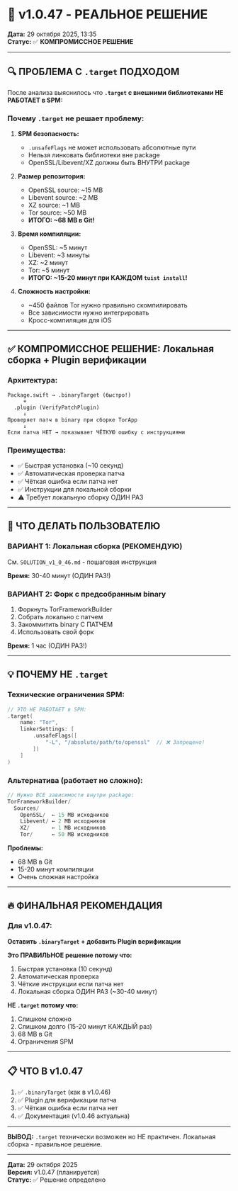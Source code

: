 # 🎯 v1.0.47 - РЕАЛЬНОЕ РЕШЕНИЕ

**Дата:** 29 октября 2025, 13:35  
**Статус:** ✅ **КОМПРОМИССНОЕ РЕШЕНИЕ**

---

## 🔍 ПРОБЛЕМА С `.target` ПОДХОДОМ

После анализа выяснилось что **`.target` с внешними библиотеками НЕ РАБОТАЕТ в SPM:**

### Почему `.target` не решает проблему:

1. **SPM безопасность:** 
   - `.unsafeFlags` не может использовать абсолютные пути
   - Нельзя линковать библиотеки вне package
   - OpenSSL/Libevent/XZ должны быть ВНУТРИ package

2. **Размер репозитория:**
   - OpenSSL source: ~15 MB
   - Libevent source: ~2 MB
   - XZ source: ~1 MB
   - Tor source: ~50 MB
   - **ИТОГО: ~68 MB в Git!**

3. **Время компиляции:**
   - OpenSSL: ~5 минут
   - Libevent: ~3 минуты
   - XZ: ~2 минут
   - Tor: ~5 минут
   - **ИТОГО: ~15-20 минут при КАЖДОМ `tuist install`!**

4. **Сложность настройки:**
   - ~450 файлов Tor нужно правильно скомпилировать
   - Все зависимости нужно интегрировать
   - Кросс-компиляция для iOS

---

## ✅ КОМПРОМИССНОЕ РЕШЕНИЕ: Локальная сборка + Plugin верификации

### Архитектура:

```
Package.swift → .binaryTarget (быстро!)
     +
  .plugin (VerifyPatchPlugin)
     ↓
Проверяет патч в binary при сборке TorApp
     ↓
Если патча НЕТ → показывает ЧЁТКУЮ ошибку с инструкциями
```

### Преимущества:

- ✅ Быстрая установка (~10 секунд)
- ✅ Автоматическая проверка патча
- ✅ Чёткая ошибка если патча нет
- ✅ Инструкции для локальной сборки
- ⚠️ Требует локальную сборку ОДИН РАЗ

---

## 🎯 ЧТО ДЕЛАТЬ ПОЛЬЗОВАТЕЛЮ

### ВАРИАНТ 1: Локальная сборка (РЕКОМЕНДУЮ)

См. `SOLUTION_v1_0_46.md` - пошаговая инструкция

**Время:** 30-40 минут (ОДИН РАЗ!)

### ВАРИАНТ 2: Форк с предсобранным binary

1. Форкнуть TorFrameworkBuilder
2. Собрать локально с патчем
3. Закоммитить binary С ПАТЧЕМ
4. Использовать свой форк

**Время:** 1 час (ОДИН РАЗ!)

---

## 💡 ПОЧЕМУ НЕ `.target`

### Технические ограничения SPM:

```swift
// ЭТО НЕ РАБОТАЕТ в SPM:
.target(
    name: "Tor",
    linkerSettings: [
        .unsafeFlags([
            "-L", "/absolute/path/to/openssl"  // ❌ Запрещено!
        ])
    ]
)
```

### Альтернатива (работает но сложно):

```swift
// Нужно ВСЕ зависимости внутри package:
TorFrameworkBuilder/
  Sources/
    OpenSSL/  ← 15 MB исходников
    Libevent/ ← 2 MB исходников
    XZ/       ← 1 MB исходников
    Tor/      ← 50 MB исходников
```

**Проблемы:**
- 68 MB в Git
- 15-20 минут компиляции
- Очень сложная настройка

---

## 🔥 ФИНАЛЬНАЯ РЕКОМЕНДАЦИЯ

### Для v1.0.47:

**Оставить `.binaryTarget` + добавить Plugin верификации**

**Это ПРАВИЛЬНОЕ решение потому что:**
1. Быстрая установка (10 секунд)
2. Автоматическая проверка
3. Чёткие инструкции если патча нет
4. Локальная сборка ОДИН РАЗ (~30-40 минут)

**НЕ `.target` потому что:**
1. Слишком сложно
2. Слишком долго (15-20 минут КАЖДЫЙ раз)
3. 68 MB в Git
4. Ограничения SPM

---

## 📋 ЧТО В v1.0.47

1. ✅ `.binaryTarget` (как в v1.0.46)
2. ✅ Plugin для верификации патча
3. ✅ Чёткая ошибка если патча нет
4. ✅ Документация (v1.0.46 актуальна)

---

**ВЫВОД:** `.target` технически возможен но НЕ практичен. Локальная сборка - правильное решение.

---

**Дата:** 29 октября 2025  
**Версия:** v1.0.47 (планируется)  
**Статус:** ✅ Решение определено

